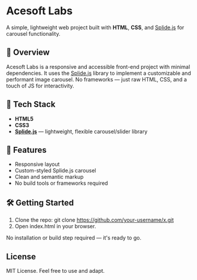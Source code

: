 # Acesoft Labs

A simple, lightweight web project built with **HTML**, **CSS**, and [Splide.js](https://splidejs.com/) for carousel functionality.

## 🚀 Overview

Acesoft Labs is a responsive and accessible front-end project with minimal dependencies. It uses the [Splide.js](https://splidejs.com/) library to implement a customizable and performant image carousel. No frameworks — just raw HTML, CSS, and a touch of JS for interactivity.

## 🔧 Tech Stack

- **HTML5**
- **CSS3**
- **[Splide.js](https://splidejs.com/)** — lightweight, flexible carousel/slider library


## 🎯 Features

- Responsive layout
- Custom-styled Splide.js carousel
- Clean and semantic markup
- No build tools or frameworks required

## 🛠️ Getting Started

1. Clone the repo: git clone https://github.com/your-username/x.git
2. Open index.html in your browser.

No installation or build step required — it's ready to go.

## License
MIT License. Feel free to use and adapt.